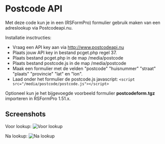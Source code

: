 Postcode API
============

Met deze code kun je in een (RSFormPro) formulier gebruik maken van een adreslookup via Postcodeapi.nu.

Installatie insctructies:
* Vraag een API key aan via http://www.postcodeapi.nu
* Plaats jouw API key in bestand pcget.php regel 37.
* Plaats bestand pcget.php in de map /media/postcode
* Plaats bestand postcode.js in de map /media/postcode
* Maak een formulier met de velden "postcode" "huisnummer" "straat" "plaats" "provincie" "lat" en "lon".
* Laad onder het formulier de postcode.js javascript:
`<script src="/media/postcode/postcode.js"></script>`

Optioneel kun je het bijgevoegde voorbeeld formulier **postcodeform.tgz** importeren in RSFormPro 1.51.x.

## Screenshots

Voor lookup:
![Voor lookup](https://dl.dropboxusercontent.com/u/276508/Screenshots/Screenshot_2016-04-12_09.58.47.png "Voor lookup")

Na lookup:
![Na lookup](https://dl.dropboxusercontent.com/u/276508/Screenshots/Screenshot_2016-04-12_09.57.50.png "Na lookup")